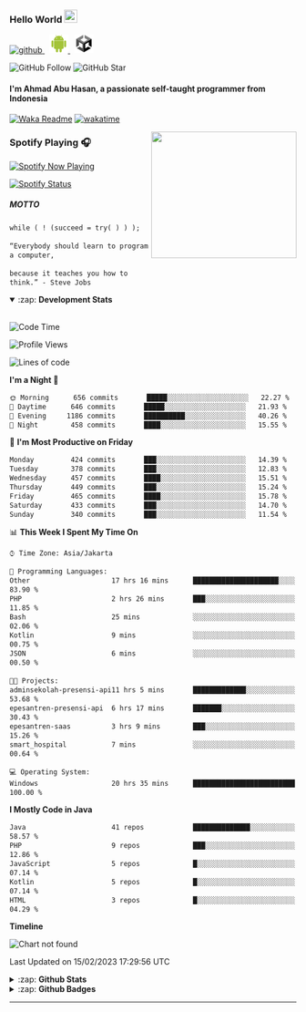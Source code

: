 ### Hello World <img src="https://github.com/eby8zevin/eby8zevin/blob/main/assets/Hi.gif"  width="23" height="23">

<p align="left">
  <a href="https://github.com/eby8zevin" target="_blank">
    <img src="https://github.com/eby8zevin/eby8zevin/blob/main/assets/GitHub.png" alt="github" width="33" height="33"/>
  </a>
  &nbsp;
  <a href="https://github.com/eby8zevin/QRBarcode" target="_blank">
    <img src="https://raw.githubusercontent.com/devicons/devicon/master/icons/android/android-plain.svg" alt="android" width="33" height="33"/>
  </a>
  &nbsp;
  <a href="https://github.com/eby8zevin/unity-ARMarker" target="_blank">
    <img src="https://raw.githubusercontent.com/devicons/devicon/master/icons/unity/unity-original.svg" alt="unity" width="33" height="33"/>
  </a>
</p>

![GitHub Follow](https://img.shields.io/github/followers/eby8zevin.svg?style=social&label=Follow)
![GitHub Star](https://img.shields.io/github/stars/eby8zevin?affiliations=OWNER%2CCOLLABORATOR&style=social&label=Star)

#### I'm Ahmad Abu Hasan, a passionate self-taught programmer from Indonesia

[![Waka Readme](https://github.com/eby8zevin/eby8zevin/actions/workflows/anmol098.yml/badge.svg)](https://github.com/eby8zevin/eby8zevin/actions/workflows/anmol098.yml)
[![wakatime](https://wakatime.com/badge/user/bbcd646f-1daf-4865-a20e-46d4c803e6f8.svg)](https://wakatime.com/@bbcd646f-1daf-4865-a20e-46d4c803e6f8)

<img src="https://github.com/eby8zevin/eby8zevin/blob/main/assets/Octocat.png" width="255" height="222" align='right'>

### Spotify Playing 🎧

[<img src="https://spotify-now-playing-ahmadabuhasan.vercel.app/api/spotify-playing" alt="Spotify Now Playing" width="350" />](https://open.spotify.com/user/gr3y7pr12w9ol2dy2ccdb10e7)

[<img src="https://readme-spotify-status-ahmadabuhasan.vercel.app/api/run-spotify-status" alt="Spotify Status" width="350" />](https://open.spotify.com/user/gr3y7pr12w9ol2dy2ccdb10e7)

##### MOTTO

```
while ( ! (succeed = try( ) ) );

“Everybody should learn to program a computer,

because it teaches you how to think.” - Steve Jobs
```

<details open>
  <summary> :zap: <b>Development Stats</b> </summary>
<br/>

<!--START_SECTION:waka-->
![Code Time](http://img.shields.io/badge/Code%20Time-2%2C717%20hrs%203%20mins-blue)

![Profile Views](http://img.shields.io/badge/Profile%20Views-54-blue)

![Lines of code](https://img.shields.io/badge/From%20Hello%20World%20I%27ve%20Written-248%20Thousand%20lines%20of%20code-blue)

**I'm a Night 🦉** 

```text
🌞 Morning      656 commits       █████░░░░░░░░░░░░░░░░░░░░   22.27 % 
🌆 Daytime      646 commits       █████░░░░░░░░░░░░░░░░░░░░   21.93 % 
🌃 Evening     1186 commits       ██████████░░░░░░░░░░░░░░░   40.26 % 
🌙 Night        458 commits       ████░░░░░░░░░░░░░░░░░░░░░   15.55 % 

```
📅 **I'm Most Productive on Friday** 

```text
Monday         424 commits       ███░░░░░░░░░░░░░░░░░░░░░░   14.39 % 
Tuesday        378 commits       ███░░░░░░░░░░░░░░░░░░░░░░   12.83 % 
Wednesday      457 commits       ████░░░░░░░░░░░░░░░░░░░░░   15.51 % 
Thursday       449 commits       ███░░░░░░░░░░░░░░░░░░░░░░   15.24 % 
Friday         465 commits       ████░░░░░░░░░░░░░░░░░░░░░   15.78 % 
Saturday       433 commits       ███░░░░░░░░░░░░░░░░░░░░░░   14.70 % 
Sunday         340 commits       ███░░░░░░░░░░░░░░░░░░░░░░   11.54 % 

```


📊 **This Week I Spent My Time On** 

```text
⌚︎ Time Zone: Asia/Jakarta

💬 Programming Languages: 
Other                    17 hrs 16 mins      █████████████████████░░░░   83.90 % 
PHP                      2 hrs 26 mins       ███░░░░░░░░░░░░░░░░░░░░░░   11.85 % 
Bash                     25 mins             ░░░░░░░░░░░░░░░░░░░░░░░░░   02.06 % 
Kotlin                   9 mins              ░░░░░░░░░░░░░░░░░░░░░░░░░   00.75 % 
JSON                     6 mins              ░░░░░░░░░░░░░░░░░░░░░░░░░   00.50 % 

🐱‍💻 Projects: 
adminsekolah-presensi-api11 hrs 5 mins       █████████████░░░░░░░░░░░░   53.68 % 
epesantren-presensi-api  6 hrs 17 mins       ███████░░░░░░░░░░░░░░░░░░   30.43 % 
epesantren-saas          3 hrs 9 mins        ███░░░░░░░░░░░░░░░░░░░░░░   15.26 % 
smart_hospital           7 mins              ░░░░░░░░░░░░░░░░░░░░░░░░░   00.64 % 

💻 Operating System: 
Windows                  20 hrs 35 mins      █████████████████████████   100.00 % 

```

**I Mostly Code in Java** 

```text
Java                     41 repos            ██████████████░░░░░░░░░░░   58.57 % 
PHP                      9 repos             ███░░░░░░░░░░░░░░░░░░░░░░   12.86 % 
JavaScript               5 repos             █░░░░░░░░░░░░░░░░░░░░░░░░   07.14 % 
Kotlin                   5 repos             █░░░░░░░░░░░░░░░░░░░░░░░░   07.14 % 
HTML                     3 repos             █░░░░░░░░░░░░░░░░░░░░░░░░   04.29 % 

```


**Timeline**

![Chart not found](https://raw.githubusercontent.com/eby8zevin/eby8zevin/main/charts/bar_graph.png) 


 Last Updated on 15/02/2023 17:29:56 UTC
<!--END_SECTION:waka-->

</details>

<details>
  <summary> :zap: <b>Github Stats</b> </summary>
<p align="center">:heart:</p>
<p align="center"><a href="https://github.com/eby8zevin">
  <img src="https://github-readme-stats.vercel.app/api?username=eby8zevin&show_icons=true&theme=dark&line_height=20">
  <img src="https://github-readme-stats.vercel.app/api/top-langs/?username=eby8zevin&layout=compact&theme=dark">
</a></p>
<p align="center">
  <a href="https://github.com/eby8zevin">
    <img src="https://github-readme-streak-stats.herokuapp.com/?user=eby8zevin&theme=dark"/>
  </a>
</p>
</details>

<details>
  <summary> :zap: <b>Github Badges</b> </summary>
  <br>
  <a href='https://archiveprogram.github.com/'><img src='https://raw.githubusercontent.com/acervenky/animated-github-badges/master/assets/acbadge.gif' width='40' height='40'></a> 
  <a href='https://docs.github.com/en/developers'><img src='https://raw.githubusercontent.com/acervenky/animated-github-badges/master/assets/devbadge.gif' width='40' height='40'></a> 
  <a href='https://github.com/pricing'><img src='https://raw.githubusercontent.com/acervenky/animated-github-badges/master/assets/pro.gif' width='40' height='40'></a> 
  <a href='https://stars.github.com/'><img src='https://raw.githubusercontent.com/acervenky/animated-github-badges/master/assets/starbadge.gif' width='35' height='35'></a> 
  <a href='https://docs.github.com/en/github/supporting-the-open-source-community-with-github-sponsors'><img src='https://raw.githubusercontent.com/acervenky/animated-github-badges/master/assets/sponsorbadge.gif' width='35' height='35'></a>
</details>

---
